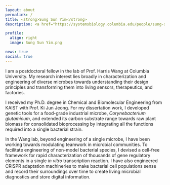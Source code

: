 ```yaml
---
layout: about
permalink: /
title: <strong>Sung Sun Yim</strong>
description: <a href="https://systemsbiology.columbia.edu/people/sung-sun-yim">Postdoctoral Fellow at Columbia University</a> | Microbial Systems & Synthetic Biology

profile:
  align: right
  image: Sung Sun Yim.png

news: true
social: true
---
```


I am a postdoctoral fellow in the lab of Prof. Harris Wang at Columbia University. My research interest lies broadly in characterization and engineering of diverse microbes towards understanding their design principles and transforming them into living sensors, therapeutics, and factories.

I received my Ph.D. degree in Chemical and Biomolecular Engineering from KAIST with Prof. Ki Jun Jeong. For my dissertation work, I developed genetic tools for a food-grade industrial microbe, <i>Corynebacterium glutamicum</i>, and extended its carbon substrate range towards raw plant biomass for consolidated bioprocessing by integrating all the functions required into a single bacterial strain.

In the Wang lab, beyond engineering of a single microbe, I have been working towards modulating teamwork in microbial communities. To facilitate engineering of non-model bacterial species, I devised a cell-free framework for rapid characterization of thousands of gene regulatory elements in a single <i>in vitro</i> transcription reaction. I have also engineered CRISPR adaptation machineries to make bacterial cell populations sense and record their surroundings over time to create living microbial diagnostics and store digital information.